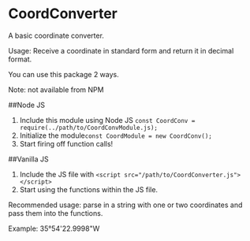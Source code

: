 CoordConverter
==============

A basic coordinate converter.

Usage: Receive a coordinate in standard form and return it in decimal format.

You can use this package 2 ways.

Note: not available from NPM

##Node JS

1) Include this module using Node JS `const CoordConv = require(../path/to/CoordConvModule.js);`
2) Initialize the module`const CoordModule = new CoordConv();`
3) Start firing off function calls!

##Vanilla JS

1) Include the JS file with `<script src="/path/to/CoordConverter.js"></script>`
2) Start using the functions within the JS file.


Recommended usage: parse in a string with one or two coordinates and pass them into the functions.  

Example: 35°54'22.9998"W


